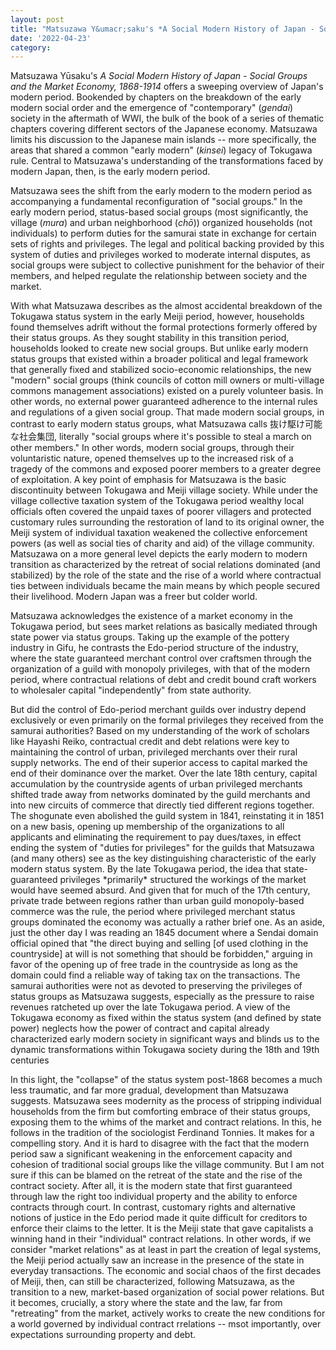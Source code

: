 ```yaml
---
layout: post
title: "Matsuzawa Y&umacr;saku's *A Social Modern History of Japan - Social Groups and the Market Economy, 1868-1914*"
date: '2022-04-23'
category: 
---
```


<p>
Matsuzawa Y&umacr;saku's <i>A Social Modern History of Japan - Social Groups and the Market Economy, 1868-1914</i> offers a sweeping overview of Japan's modern period. Bookended by chapters on the breakdown of the early modern social order and the emergence of "contemporary" (<i>gendai</i>) society in the aftermath of WWI, the bulk of the book of a series of thematic chapters covering different sectors of the Japanese economy. Matsuzawa limits his discussion to the Japanese main islands -- more specifically, the areas that shared a common "early modern" (<i>kinsei</i>) legacy of Tokugawa rule. Central to Matsuzawa's understanding of the transformations faced by modern Japan, then, is the early modern period.
</p>
<p>
Matsuzawa sees the shift from the early modern to the modern period as accompanying a fundamental reconfiguration of "social groups." In the early modern period, status-based social groups (most significantly, the village (<i>mura</i>) and urban neighborhood (<i>ch&omacr;</i>)) organized households (not individuals) to perform duties for the samurai state in exchange for certain sets of rights and privileges. The legal and political backing provided by this system of duties and privileges worked to moderate internal disputes, as social groups were subject to collective punishment for the behavior of their members, and helped regulate the relationship between society and the market.
</p>
<p>
With what Matsuzawa describes as the almost accidental breakdown of the Tokugawa status system in the early Meiji period, however, households found themselves adrift without the formal protections formerly offered by their status groups. As they sought stability in this transition period, households looked to create new social groups. But unlike early modern status groups that existed within a broader political and legal framework that generally fixed and stabilized socio-economic relationships, the new "modern" social groups (think councils of cotton mill owners or multi-village commons management associations) existed on a purely volunteer basis. In other words, no external power guaranteed adherence to the internal rules and regulations of a given social group. That made modern social groups, in contrast to early modern status groups, what Matsuzawa calls 抜け駆け可能な社会集団, literally "social groups where it's possible to steal a march on other members." In other words, modern social groups, through their voluntaristic nature, opened themselves up to the increased risk of a tragedy of the commons and exposed poorer members to a greater degree of exploitation. A key point of emphasis for Matsuzawa is the basic discontinuity between Tokugawa and Meiji village society. While under the village collective taxation system of the Tokugawa period wealthy local officials often covered the unpaid taxes of poorer villagers and protected customary rules surrounding the restoration of land to its original owner, the Meiji system of individual taxation weakened the collective enforcement powers (as well as social ties of charity and aid) of the village community. Matsuzawa on a more general level depicts the early modern to modern transition as characterized by the retreat of social relations dominated (and stabilized) by the role of the state and the rise of a world where contractual ties between individuals became the main means by which people secured their livelihood. Modern Japan was a freer but colder world.
</p>
<p>
Matsuzawa acknowledges the existence of a market economy in the Tokugawa period, but sees market relations as basically mediated through state power via status groups. Taking up the example of the pottery industry in Gifu, he contrasts the Edo-period structure of the industry, where the state guaranteed merchant control over craftsmen through the organization of a guild with monopoly privileges, with that of the modern period, where contractual relations of debt and credit bound craft workers to wholesaler capital "independently" from state authority.
</p>
<p>
But did the control of Edo-period merchant guilds over industry depend exclusively or even primarily on the formal privileges they received from the samurai authorities? Based on my understanding of the work of scholars like Hayashi Reiko, contractual credit and debt relations were key to maintaining the control of urban, privileged merchants over their rural supply networks. The end of their superior access to capital marked the end of their dominance over the market. Over the late 18th century, capital accumulation by the countryside agents of urban privileged merchants shifted trade away from networks dominated by the guild merchants and into new circuits of commerce that directly tied different regions together. The shogunate even abolished the guild system in 1841, reinstating it in 1851 on a new basis, opening up membership of the organizations to all applicants and eliminating the requirement to pay dues/taxes, in effect ending the system of "duties for privileges" for the guilds that Matsuzawa (and many others) see as the key distinguishing characteristic of the early modern status system. By the late Tokugawa period, the idea that state-guaranteed privileges *primarily* structured the workings of the market would have seemed absurd. And given that for much of the 17th century, private trade between regions rather than urban guild monopoly-based commerce was the rule, the period where privileged merchant status groups dominated the economy was actually a rather brief one. As an aside, just the other day I was reading an 1845 document where a Sendai domain official opined that "the direct buying and selling [of used clothing in the countryside] at will is not something that should be forbidden," arguing in favor of the opening up of free trade in the countryside as long as the domain could find a reliable way of taking tax on the transactions. The samurai authorities were not as devoted to preserving the privileges of status groups as Matsuzawa suggests, especially as the pressure to raise revenues ratcheted up over the late Tokugawa period. A view of the Tokugawa economy as fixed within the status system (and defined by state power) neglects how the power of contract and capital already characterized early modern society in significant ways and blinds us to the dynamic transformations within Tokugawa society during the 18th and 19th centuries
</p>
<p>
In this light, the "collapse" of the status system post-1868 becomes a much less traumatic, and far more gradual, development than Matsuzawa suggests. Matsuzawa sees modernity as the process of stripping individual households from the firm but comforting embrace of their status groups, exposing them to the whims of the market and contract relations. In this, he follows in the tradition of the sociologist Ferdinand Tonnies. It makes for a compelling story. And it is hard to disagree with the fact that the modern period saw a significant weakening in the enforcement capacity and cohesion of traditional social groups like the village community. But I am not sure if this can be blamed on the retreat of the state and the rise of the contract society. After all, it is the modern state that first guaranteed through law the right too individual property and the ability to enforce contracts through court. In contrast, customary rights and alternative notions of justice in the Edo period made it quite difficult for creditors to enforce their claims to the letter. It is the Meiji state that gave capitalists a winning hand in their "individual" contract relations. In other words, if we consider "market relations" as at least in part the creation of legal systems, the Meiji period actually saw an increase in the presence of the state in everyday transactions. The economic and social chaos of the first decades of Meiji, then, can still be characterized, following Matsuzawa, as the transition to a new, market-based organization of social power relations. But it becomes, crucially, a story where the state and the law, far from "retreating" from the market, actively works to create the new conditions for a world governed by individual contract rrelations -- msot importantly, over expectations surrounding property and debt.
</p>

